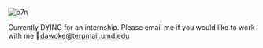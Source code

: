 ![o7n](https://github.com/danielawoke/danielawoke/assets/72922216/635b4096-1427-403f-a6f0-c27c53d102c5)


Currently DYING for an internship. Please email me if you would like to work with me
📧dawoke@terpmail.umd.edu

<!--




**danielawoke/danielawoke** is a ✨ _special_ ✨ repository because its `README.md` (this file) appears on your GitHub profile.

Here are some ideas to get you started:

- 🔭 I’m currently working on ...
- 🌱 I’m currently learning ...
- 👯 I’m looking to collaborate on ...
- 🤔 I’m looking for help with ...
- 💬 Ask me about ...
- 📫 How to reach me: ...
- 😄 Pronouns: ...
- ⚡ Fun fact: ...
-->
